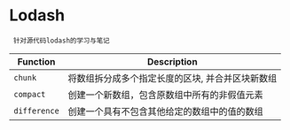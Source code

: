 # Lodash

```
 针对源代码lodash的学习与笔记
```

| Function |  Description |
| ---- | ------------- |
| ```chunk``` | 将数组拆分成多个指定长度的区块, 并合并区块新数组   |
| ```compact``` |    创建一个新数组，包含原数组中所有的非假值元素    |
| ```difference``` | 创建一个具有不包含其他给定的数组中的值的数组    |
